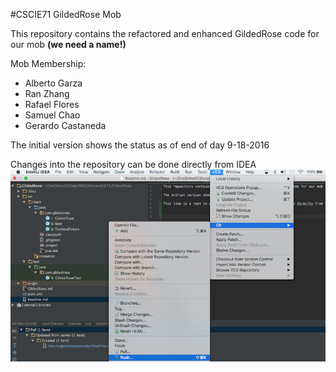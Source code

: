 #CSCIE71 GildedRose Mob

This repository contains the refactored and enhanced GildedRose code for our mob **(we need a name!)**

Mob Membership:
* Alberto Garza
* Ran Zhang
* Rafael Flores
* Samuel Chao
* Gerardo Castaneda

The initial version shows the status as of end of day 9-18-2016

Changes into the repository can be done directly from IDEA
![Alt text](GitIDEA_MENU.png?raw=true "Using Git in Intellij IDEA")